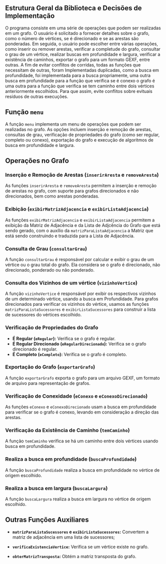## Estrutura Geral da Biblioteca e Decisões de Implementação 

O programa consiste em uma série de operações que podem ser realizadas em um grafo. O usuário é solicitado a fornecer detalhes sobre o grafo, como o número de vértices, se é direcionado e se as arestas são ponderadas. Em seguida, o usuário pode escolher entre várias operações, como inserir ou remover arestas, verificar a completude do grafo, consultar o grau de um vértice, realizar buscas em profundidade e largura, verificar a existência de caminhos, exportar o grafo para um formato GEXF, entre outras. A fim de evitar conflitos de corridas, todas as funções que necessitam de outras, foram Implementadas duplicadas, como a busca em profundidade, foi implementada para a busca propriamente, uma outra busca em profundidade para a função que verifica se é conexo o grafo é uma outra para a função que verifica se tem caminho entre dois vértices anteriormente escolhidos. Para que assim, evite conflitos sobre evituais resíduos de outras execuções.


## Função `menu`

A função `menu` implementa um menu de operações que podem ser realizadas no grafo. As opções incluem inserção e remoção de arestas, consultas de grau, verificação de propriedades do grafo (como ser regular, completo ou conexo), exportação do grafo e execução de algoritmos de busca em profundidade e largura.

## Operações no Grafo

### Inserção e Remoção de Arestas (`inserirAresta` e `removeAresta`)

As funções `inserirAresta` e `removeAresta` permitem a inserção e remoção de arestas no grafo, com suporte para grafos direcionados e não direcionados, bem como arestas ponderadas.

### Exibição (`exibirMatrizAdjacencia` e `exibirListaAdjacencia`)

As funções `exibirMatrizAdjacencia` e `exibirListaAdjacencia` permitem a exibição da Matriz de Adjacência e da Lista de Adjcência do Grafo que está sendo gerado, com o auxílio da `matrizParaListaAdjacencia` a Matriz que está sendo construindo e traduzida para a Lista de Adjacência.

### Consulta de Grau (`consultarGrau`)

A função `consultarGrau` é responsável por calcular e exibir o grau de um vértice ou o grau total do grafo. Ela considera se o grafo é direcionado, não direcionado, ponderado ou não ponderado.

### Consulta dos Vizinhos de um vértice (`vizinhoVertice`)

A função `vizinhoVertice` é responsável por exibir os respectivos vizinhos de um determinado vértice, usando a busca em Profundidade. Para grafos direcionados para verificar os vizinhos do vértice, usamos as funções `matrizParaListaSucessores` e `exibirListaSucessores` para construir a lista de sucessores do vértices escolhido.

### Verificação de Propriedades do Grafo

- **É Regular (`eRegular`):** Verifica se o grafo é regular.
- **É Regular Direcionado (`eRegularDirecionado`):** Verifica se o grafo direcionado é regular.
- **É Completo (`eCompleto`):** Verifica se o grafo é completo.

### Exportação do Grafo (`exportarGrafo`)

A função `exportarGrafo` exporta o grafo para um arquivo GEXF, um formato de arquivo para representação de grafos.

### Verificação de Conexidade (`eConexo` e `eConexoDirecionado`)

As funções `eConexo` e `eConexoDirecionado` usam a busca em profundidade para verificar se o grafo é conexo, levando em consideração a direção das arestas.

### Verificação da Existência de Caminho (`temCaminho`)

A função `temCaminho` verifica se há um caminho entre dois vértices usando busca em profundidade.

### Realiza a busca em profundidade (`buscaProfundidade`)

A função `buscaProfundidade` realiza a busca em profundidade no vértice de origem escolhido.

### Realiza a busca em largura (`buscaLargura`)

A função `buscaLargura` realiza a busca em largura no vértice de origem escolhido.


## Outras Funções Auxiliares

- **`matrizParaListaSucessores` e `exibirListaSucessores`:** Convertem a matriz de adjacência em uma lista de sucessores;

- **`verificaExistenciaVertice`:** Verifica se um vértice existe no grafo.

- **`obterMatrizTransposta`:** Obtém a matriz transposta do grafo.
